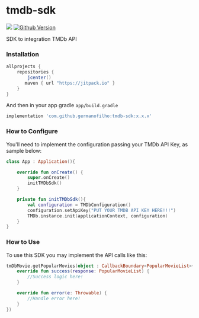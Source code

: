 # tmdb-sdk
[![](https://jitpack.io/v/germanofilho/tmdb-sdk.svg)](https://jitpack.io/#germanofilho/tmdb-sdk)
[![Github Version](https://img.shields.io/github/release/germanofilho/tmdb-sdk.svg)](https://github.com/germanofilho/tmdb-sdk/releases)

SDK to integration TMDb API

### Installation 
```gradle
allprojects {
    repositories {
        jcenter()
       maven { url "https://jitpack.io" }
    }
}
```

And then in your app gradle `app/build.gradle`
```gradle
implementation 'com.github.germanofilho:tmdb-sdk:x.x.x'
```

### How to Configure
You'll need to implement the configuration passing your TMDb API Key, as sample below:

```kotlin
class App : Application(){

    override fun onCreate() {
        super.onCreate()
        initTMDbSdk()
    }

    private fun initTMDbSdk(){
        val configuration = TMDbConfiguration()
        configuration.setApiKey("PUT YOUR TMDB API KEY HERE!!!")
        TMDb.instance.init(applicationContext, configuration)
    }
}
```

### How to Use
To use this SDK you may implement the API calls like this:
```kotlin
tmDbMovie.getPopularMovies(object : CallbackBoundary<PopularMovieList>{
    override fun success(response: PopularMovieList) {
        //Success logic here!
    }

    override fun error(e: Throwable) {
        //Handle error here!
    }
})
```

